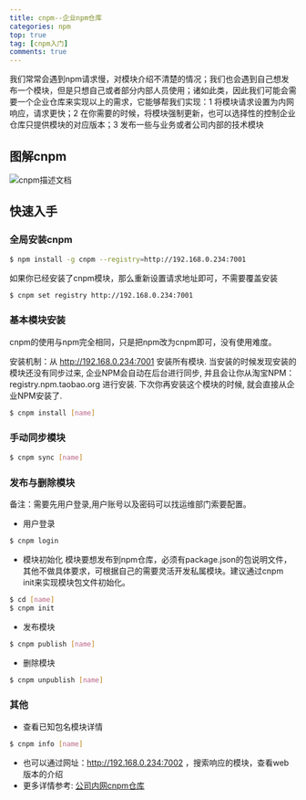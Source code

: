 ```yaml
---
title: cnpm--企业npm仓库
categories: npm
top: true
tag: [cnpm入门]
comments: true
---
```


我们常常会遇到npm请求慢，对模块介绍不清楚的情况；我们也会遇到自己想发布一个模块，但是只想自己或者部分内部人员使用；诸如此类，因此我们可能会需要一个企业仓库来实现以上的需求，它能够帮我们实现：1 将模块请求设置为内网响应，请求更快；2 在你需要的时候，将模块强制更新，也可以选择性的控制企业仓库只提供模块的对应版本；3 发布一些与业务或者公司内部的技术模块

<!--more-->

## 图解cnpm

![cnpm描述文档](/blog/img/cnpm-desc.png)



## 快速入手

### 全局安装cnpm

``` bash
$ npm install -g cnpm --registry=http://192.168.0.234:7001
```
如果你已经安装了cnpm模块，那么重新设置请求地址即可，不需要覆盖安装
``` bash
$ cnpm set registry http://192.168.0.234:7001
```

### 基本模块安装
cnpm的使用与npm完全相同，只是把npm改为cnpm即可，没有使用难度。

安装机制：从 http://192.168.0.234:7001 安装所有模块. 当安装的时候发现安装的模块还没有同步过来, 企业NPM会自动在后台进行同步, 并且会让你从淘宝NPM：registry.npm.taobao.org 进行安装. 下次你再安装这个模块的时候, 就会直接从企业NPM安装了.
``` bash
$ cnpm install [name]
```
### 手动同步模块
``` bash
$ cnpm sync [name]
```
### 发布与删除模块
备注：需要先用户登录,用户账号以及密码可以找运维部门索要配置。
* 用户登录
``` bash
$ cnpm login
```
* 模块初始化
模块要想发布到npm仓库，必须有package.json的包说明文件，其他不做具体要求，可根据自己的需要灵活开发私属模块。建议通过cnpm init来实现模块包文件初始化。
``` bash
$ cd [name]
$ cnpm init 
```
* 发布模块
``` bash
$ cnpm publish [name]
```
* 删除模块
``` bash
$ cnpm unpublish [name]
```
### 其他

* 查看已知包名模块详情
``` bash
$ cnpm info [name]
```
* 也可以通过网址：http://192.168.0.234:7002 ，搜索响应的模块，查看web版本的介绍
* 更多详情参考: [公司内网cnpm仓库](http://192.168.0.234:7002/)